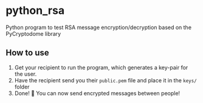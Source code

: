 # python_rsa
Python program to test RSA message encryption/decryption based on the PyCryptodome library


## How to use
1. Get your recipient to run the program, which generates a key-pair for the user.
2. Have the recipient send you their ```public.pem``` file and place it in the ```keys/``` folder
3. Done! 🎉 You can now send encrypted messages between people!
